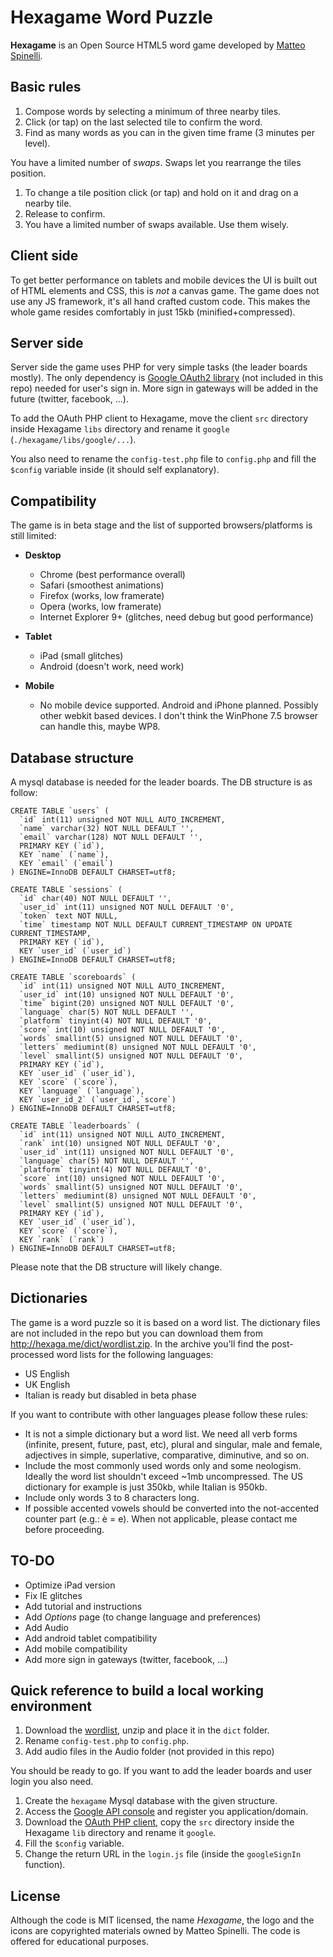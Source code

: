 # Hexagame Word Puzzle

**Hexagame** is an Open Source HTML5 word game developed by [Matteo Spinelli](http://cubiq.org/).

## Basic rules

1. Compose words by selecting a minimum of three nearby tiles.
2. Click (or tap) on the last selected tile to confirm the word.
3. Find as many words as you can in the given time frame (3 minutes per level).

You have a limited number of *swaps*. Swaps let you rearrange the tiles position.

1. To change a tile position click (or tap) and hold on it and drag on a nearby tile.
2. Release to confirm.
3. You have a limited number of swaps available. Use them wisely.


## Client side

To get better performance on tablets and mobile devices the UI is built out of HTML elements and CSS, this is *not* a canvas game. The game does not use any JS framework, it's all hand crafted custom code. This makes the whole game resides comfortably in just 15kb (minified+compressed).

## Server side

Server side the game uses PHP for very simple tasks (the leader boards mostly). The only dependency is [Google OAuth2 library](http://code.google.com/p/google-api-php-client/) (not included in this repo) needed for user's sign in. More sign in gateways will be added in the future (twitter, facebook, ...).

To add the OAuth PHP client to Hexagame, move the client `src` directory inside Hexagame `libs` directory and rename it `google` (`./hexagame/libs/google/...`).

You also need to rename the `config-test.php` file to `config.php` and fill the `$config` variable inside (it should self explanatory).

## Compatibility

The game is in beta stage and the list of supported browsers/platforms is still limited:

* **Desktop**
	* Chrome (best performance overall)
	* Safari (smoothest animations)
	* Firefox (works, low framerate)
	* Opera (works, low framerate)
	* Internet Explorer 9+ (glitches, need debug but good performance)

* **Tablet**
	* iPad (small glitches)
	* Android (doesn't work, need work)

* **Mobile**
	* No mobile device supported. Android and iPhone planned. Possibly other webkit based devices. I don't think the WinPhone 7.5 browser can handle this, maybe WP8.


## Database structure

A mysql database is needed for the leader boards. The DB structure is as follow:

	CREATE TABLE `users` (
	  `id` int(11) unsigned NOT NULL AUTO_INCREMENT,
	  `name` varchar(32) NOT NULL DEFAULT '',
	  `email` varchar(128) NOT NULL DEFAULT '',
	  PRIMARY KEY (`id`),
	  KEY `name` (`name`),
	  KEY `email` (`email`)
	) ENGINE=InnoDB DEFAULT CHARSET=utf8;

	CREATE TABLE `sessions` (
	  `id` char(40) NOT NULL DEFAULT '',
	  `user_id` int(11) unsigned NOT NULL DEFAULT '0',
	  `token` text NOT NULL,
	  `time` timestamp NOT NULL DEFAULT CURRENT_TIMESTAMP ON UPDATE CURRENT_TIMESTAMP,
	  PRIMARY KEY (`id`),
	  KEY `user_id` (`user_id`)
	) ENGINE=InnoDB DEFAULT CHARSET=utf8;

	CREATE TABLE `scoreboards` (
	  `id` int(11) unsigned NOT NULL AUTO_INCREMENT,
	  `user_id` int(10) unsigned NOT NULL DEFAULT '0',
	  `time` bigint(20) unsigned NOT NULL DEFAULT '0',
	  `language` char(5) NOT NULL DEFAULT '',
	  `platform` tinyint(4) NOT NULL DEFAULT '0',
	  `score` int(10) unsigned NOT NULL DEFAULT '0',
	  `words` smallint(5) unsigned NOT NULL DEFAULT '0',
	  `letters` mediumint(8) unsigned NOT NULL DEFAULT '0',
	  `level` smallint(5) unsigned NOT NULL DEFAULT '0',
	  PRIMARY KEY (`id`),
	  KEY `user_id` (`user_id`),
	  KEY `score` (`score`),
	  KEY `language` (`language`),
	  KEY `user_id_2` (`user_id`,`score`)
	) ENGINE=InnoDB DEFAULT CHARSET=utf8;

	CREATE TABLE `leaderboards` (
	  `id` int(11) unsigned NOT NULL AUTO_INCREMENT,
	  `rank` int(10) unsigned NOT NULL DEFAULT '0',
	  `user_id` int(11) unsigned NOT NULL DEFAULT '0',
	  `language` char(5) NOT NULL DEFAULT '',
	  `platform` tinyint(4) NOT NULL DEFAULT '0',
	  `score` int(10) unsigned NOT NULL DEFAULT '0',
	  `words` smallint(5) unsigned NOT NULL DEFAULT '0',
	  `letters` mediumint(8) unsigned NOT NULL DEFAULT '0',
	  `level` smallint(5) unsigned NOT NULL DEFAULT '0',
	  PRIMARY KEY (`id`),
	  KEY `user_id` (`user_id`),
	  KEY `score` (`score`),
	  KEY `rank` (`rank`)
	) ENGINE=InnoDB DEFAULT CHARSET=utf8;

Please note that the DB structure will likely change.


## Dictionaries

The game is a word puzzle so it is based on a word list. The dictionary files are not included in the repo but you can download them from <http://hexaga.me/dict/wordlist.zip>. In the archive you'll find the post-processed word lists for the following languages:

* US English
* UK English
* Italian is ready but disabled in beta phase

If you want to contribute with other languages please follow these rules:

* It is not a simple dictionary but a word list. We need all verb forms (infinite, present, future, past, etc), plural and singular, male and female, adjectives in simple, superlative, comparative, diminutive, and so on.
* Include the most commonly used words only and some neologism. Ideally the word list shouldn't exceed ~1mb uncompressed. The US dictionary for example is just 350kb, while Italian is 950kb.
* Include only words 3 to 8 characters long.
* If possible accented vowels should be converted into the not-accented counter part (e.g.: è = e). When not applicable, please contact me before proceeding.


## TO-DO

* Optimize iPad version
* Fix IE glitches
* Add tutorial and instructions
* Add *Options* page (to change language and preferences)
* Add Audio
* Add android tablet compatibility
* Add mobile compatibility
* Add more sign in gateways (twitter, facebook, ...)


## Quick reference to build a local working environment

1. Download the [wordlist](http://lab.cubiq.org/wordlist.zip), unzip and place it in the `dict` folder.
2. Rename `config-test.php` to `config.php`.
3. Add audio files in the Audio folder (not provided in this repo)

You should be ready to go. If you want to add the leader boards and user login you also need.

1. Create the `hexagame` Mysql database with the given structure.
2. Access the [Google API console](https://code.google.com/apis/console#access) and register you application/domain.
3. Download the [OAuth PHP client](http://code.google.com/p/google-api-php-client/), copy the `src` directory inside the Hexagame `lib` directory and rename it `google`.
4. Fill the `$config` variable.
5. Change the return URL in the `login.js` file (inside the `googleSignIn` function).


## License

Although the code is MIT licensed, the name *Hexagame*, the logo and the icons are copyrighted materials owned by Matteo Spinelli. The code is offered for educational purposes.
